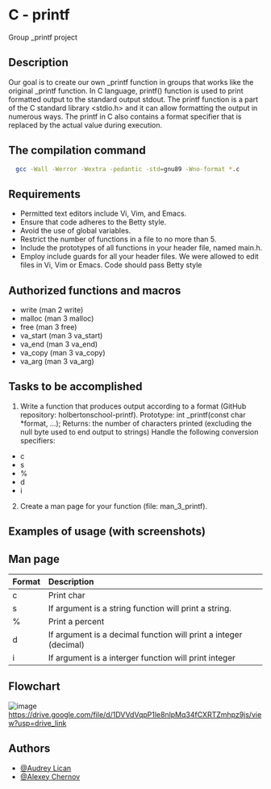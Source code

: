 # C - printf

Group _printf project


## Description
Our goal is to create our own _printf function in groups that works like the original _printf function.
In C language, printf() function is used to print formatted output to the standard output stdout.  The printf function is a part of the C standard library <stdio.h> and it can allow formatting the output in numerous ways. The printf in C also contains a format specifier that is replaced by the actual value during execution.
## The compilation command
```bash
  gcc -Wall -Werror -Wextra -pedantic -std=gnu89 -Wno-format *.c
```
## Requirements
- Permitted text editors include Vi, Vim, and Emacs.
- Ensure that code adheres to the Betty style.
- Avoid the use of global variables.
- Restrict the number of functions in a file to no more than 5.
- Include the prototypes of all functions in your header file, named main.h. 
- Employ include guards for all your header files.
We were allowed to edit files in Vi, Vim or Emacs. Code should pass Betty style
## Authorized functions and macros

- write (man 2 write)
- malloc (man 3 malloc)
- free (man 3 free)
- va_start (man 3 va_start)
- va_end (man 3 va_end)
- va_copy (man 3 va_copy)
- va_arg (man 3 va_arg)
## Tasks to be accomplished
1. Write a function that produces output according to a format (GitHub repository: holbertonschool-printf).
Prototype: int _printf(const char *format, ...);
Returns: the number of characters printed (excluding the null byte used to end output to strings)
Handle the following conversion specifiers:
- c
- s
- %
- d
- i

2. Create a man page for your function (file: man_3_printf).
## Examples of usage (with screenshots)
## Man page

| Format     | Description                |
| :------- | :------------------------- |
| c | Print char |
| s | If argument is a string function will print a string. |
| % | Print a percent |
| d | If argument is a decimal function will print a integer (decimal) |
| i | If argument is a interger function will print integer |
##  Flowchart
![image](https://github.com/AudreyLican/holbertonschool-printf/assets/97944947/03f4ad1c-0c52-41e4-a846-ad6b4c7d205f)
https://drive.google.com/file/d/1DVVdVqpP1le8nlpMq34fCXRTZmhpz9js/view?usp=drive_link
## Authors

- [@Audrey Lican](https://github.com/AudreyLican)
- [@Alexey Chernov](https://github.com/alexeychern0v?tab=repositories)
